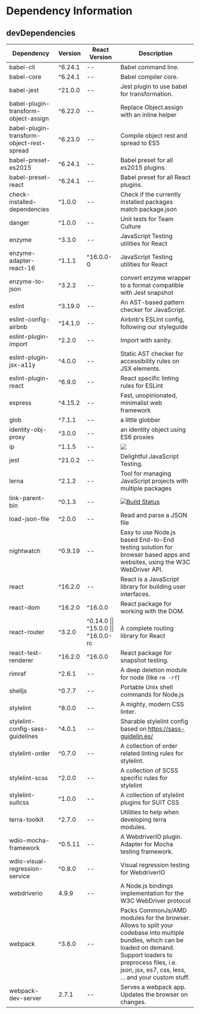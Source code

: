 # Dependency Information

## devDependencies
| Dependency | Version | React Version | Description |
|-|-|-|-|
| babel-cli | ^6.24.1 | -- | Babel command line. |
| babel-core | ^6.24.1 | -- | Babel compiler core. |
| babel-jest | ^21.0.0 | -- | Jest plugin to use babel for transformation. |
| babel-plugin-transform-object-assign | ^6.22.0 | -- | Replace Object.assign with an inline helper |
| babel-plugin-transform-object-rest-spread | ^6.23.0 | -- | Compile object rest and spread to ES5 |
| babel-preset-es2015 | ^6.24.1 | -- | Babel preset for all es2015 plugins. |
| babel-preset-react | ^6.24.1 | -- | Babel preset for all React plugins. |
| check-installed-dependencies | ^1.0.0 | -- | Check if the currently installed packages match package.json |
| danger | ^1.0.0 | -- | Unit tests for Team Culture |
| enzyme | ^3.3.0 | -- | JavaScript Testing utilities for React |
| enzyme-adapter-react-16 | ^1.1.1 | ^16.0.0-0 | JavaScript Testing utilities for React |
| enzyme-to-json | ^3.2.2 | -- | convert enzyme wrapper to a format compatible with Jest snapshot |
| eslint | ^3.19.0 | -- | An AST-based pattern checker for JavaScript. |
| eslint-config-airbnb | ^14.1.0 | -- | Airbnb's ESLint config, following our styleguide |
| eslint-plugin-import | ^2.2.0 | -- | Import with sanity. |
| eslint-plugin-jsx-a11y | ^4.0.0 | -- | Static AST checker for accessibility rules on JSX elements. |
| eslint-plugin-react | ^6.9.0 | -- | React specific linting rules for ESLint |
| express | ^4.15.2 | -- | Fast, unopinionated, minimalist web framework |
| glob | ^7.1.1 | -- | a little globber |
| identity-obj-proxy | ^3.0.0 | -- | an identity object using ES6 proxies |
| ip | ^1.1.5 | -- | [![](https://badge.fury.io/js/ip.svg)](https://www.npmjs.com/package/ip) |
| jest | ^21.0.2 | -- | Delightful JavaScript Testing. |
| lerna | ^2.1.2 | -- | Tool for managing JavaScript projects with multiple packages |
| link-parent-bin | ^0.1.3 | -- | [![Build Status](https://travis-ci.org/nicojs/node-link-parent-bin.svg?branch=master)](https://travis-ci.org/nicojs/node-link-parent-bin) |
| load-json-file | ^2.0.0 | -- | Read and parse a JSON file |
| nightwatch | ^0.9.19 | -- | Easy to use Node.js based End-to-End testing solution for browser based apps and websites, using the W3C WebDriver API. |
| react | ^16.2.0 | -- | React is a JavaScript library for building user interfaces. |
| react-dom | ^16.2.0 | ^16.0.0 | React package for working with the DOM. |
| react-router | ^3.2.0 | ^0.14.0 \|\| ^15.0.0 \|\| ^16.0.0-rc | A complete routing library for React |
| react-test-renderer | ^16.2.0 | ^16.0.0 | React package for snapshot testing. |
| rimraf | ^2.6.1 | -- | A deep deletion module for node (like `rm -rf`) |
| shelljs | ^0.7.7 | -- | Portable Unix shell commands for Node.js |
| stylelint | ^8.0.0 | -- | A mighty, modern CSS linter. |
| stylelint-config-sass-guidelines | ^4.0.1 | -- | Sharable stylelint config based on https://sass-guidelin.es/ |
| stylelint-order | ^0.7.0 | -- | A collection of order related linting rules for stylelint. |
| stylelint-scss | ^2.0.0 | -- | A collection of SCSS specific rules for stylelint |
| stylelint-suitcss | ^1.0.0 | -- | A collection of stylelint plugins for SUIT CSS |
| terra-toolkit | ^2.7.0 | -- | Utilities to help when developing terra modules. |
| wdio-mocha-framework | ^0.5.11 | -- | A WebdriverIO plugin. Adapter for Mocha testing framework. |
| wdio-visual-regression-service | ^0.8.0 | -- | Visual regression testing for WebdriverIO |
| webdriverio | 4.9.9 | -- | A Node.js bindings implementation for the W3C WebDriver protocol |
| webpack | ^3.6.0 | -- | Packs CommonJs/AMD modules for the browser. Allows to split your codebase into multiple bundles, which can be loaded on demand. Support loaders to preprocess files, i.e. json, jsx, es7, css, less, ... and your custom stuff. |
| webpack-dev-server | 2.7.1 | -- | Serves a webpack app. Updates the browser on changes. |
